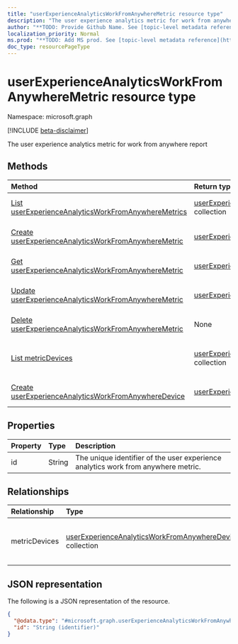 ```yaml
---
title: "userExperienceAnalyticsWorkFromAnywhereMetric resource type"
description: "The user experience analytics metric for work from anywhere report"
author: "**TODO: Provide Github Name. See [topic-level metadata reference](https://msgo.azurewebsites.net/add/document/guidelines/metadata.html#topic-level-metadata)**"
localization_priority: Normal
ms.prod: "**TODO: Add MS prod. See [topic-level metadata reference](https://msgo.azurewebsites.net/add/document/guidelines/metadata.html#topic-level-metadata)**"
doc_type: resourcePageType
---
```


# userExperienceAnalyticsWorkFromAnywhereMetric resource type

Namespace: microsoft.graph

[!INCLUDE [beta-disclaimer](../../includes/beta-disclaimer.md)]

The user experience analytics metric for work from anywhere report

## Methods
|Method|Return type|Description|
|:---|:---|:---|
|[List userExperienceAnalyticsWorkFromAnywhereMetrics](../api/userexperienceanalyticsworkfromanywheremetric-list.md)|[userExperienceAnalyticsWorkFromAnywhereMetric](../resources/userexperienceanalyticsworkfromanywheremetric.md) collection|Get a list of the [userExperienceAnalyticsWorkFromAnywhereMetric](../resources/userexperienceanalyticsworkfromanywheremetric.md) objects and their properties.|
|[Create userExperienceAnalyticsWorkFromAnywhereMetric](../api/userexperienceanalyticsworkfromanywheremetric-create.md)|[userExperienceAnalyticsWorkFromAnywhereMetric](../resources/userexperienceanalyticsworkfromanywheremetric.md)|Create a new [userExperienceAnalyticsWorkFromAnywhereMetric](../resources/userexperienceanalyticsworkfromanywheremetric.md) object.|
|[Get userExperienceAnalyticsWorkFromAnywhereMetric](../api/userexperienceanalyticsworkfromanywheremetric-get.md)|[userExperienceAnalyticsWorkFromAnywhereMetric](../resources/userexperienceanalyticsworkfromanywheremetric.md)|Read the properties and relationships of a [userExperienceAnalyticsWorkFromAnywhereMetric](../resources/userexperienceanalyticsworkfromanywheremetric.md) object.|
|[Update userExperienceAnalyticsWorkFromAnywhereMetric](../api/userexperienceanalyticsworkfromanywheremetric-update.md)|[userExperienceAnalyticsWorkFromAnywhereMetric](../resources/userexperienceanalyticsworkfromanywheremetric.md)|Update the properties of a [userExperienceAnalyticsWorkFromAnywhereMetric](../resources/userexperienceanalyticsworkfromanywheremetric.md) object.|
|[Delete userExperienceAnalyticsWorkFromAnywhereMetric](../api/userexperienceanalyticsworkfromanywheremetric-delete.md)|None|Deletes a [userExperienceAnalyticsWorkFromAnywhereMetric](../resources/userexperienceanalyticsworkfromanywheremetric.md) object.|
|[List metricDevices](../api/userexperienceanalyticsworkfromanywheremetric-list-metricdevices.md)|[userExperienceAnalyticsWorkFromAnywhereDevice](../resources/userexperienceanalyticsworkfromanywheredevice.md) collection|Get the userExperienceAnalyticsWorkFromAnywhereDevice resources from the metricDevices navigation property.|
|[Create userExperienceAnalyticsWorkFromAnywhereDevice](../api/userexperienceanalyticsworkfromanywheremetric-post-metricdevices.md)|[userExperienceAnalyticsWorkFromAnywhereDevice](../resources/userexperienceanalyticsworkfromanywheredevice.md)|Create a new userExperienceAnalyticsWorkFromAnywhereDevice object.|

## Properties
|Property|Type|Description|
|:---|:---|:---|
|id|String|The unique identifier of the user experience analytics work from anywhere metric.|

## Relationships
|Relationship|Type|Description|
|:---|:---|:---|
|metricDevices|[userExperienceAnalyticsWorkFromAnywhereDevice](../resources/userexperienceanalyticsworkfromanywheredevice.md) collection|The work from anywhere metric devices.|

## JSON representation
The following is a JSON representation of the resource.
<!-- {
  "blockType": "resource",
  "keyProperty": "id",
  "@odata.type": "microsoft.graph.userExperienceAnalyticsWorkFromAnywhereMetric",
  "openType": false
}
-->
``` json
{
  "@odata.type": "#microsoft.graph.userExperienceAnalyticsWorkFromAnywhereMetric",
  "id": "String (identifier)"
}
```

